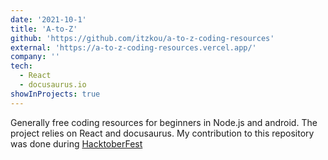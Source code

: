 ```yaml
---
date: '2021-10-1'
title: 'A-to-Z'
github: 'https://github.com/itzkou/a-to-z-coding-resources'
external: 'https://a-to-z-coding-resources.vercel.app/'
company: ''
tech:
  - React
  - docusaurus.io
showInProjects: true
---
```


Generally free coding resources for beginners in Node.js and android. The project relies on React and docusaurus. My contribution to this repository was done during [HacktoberFest](https://hacktoberfest.digitalocean.com/)
